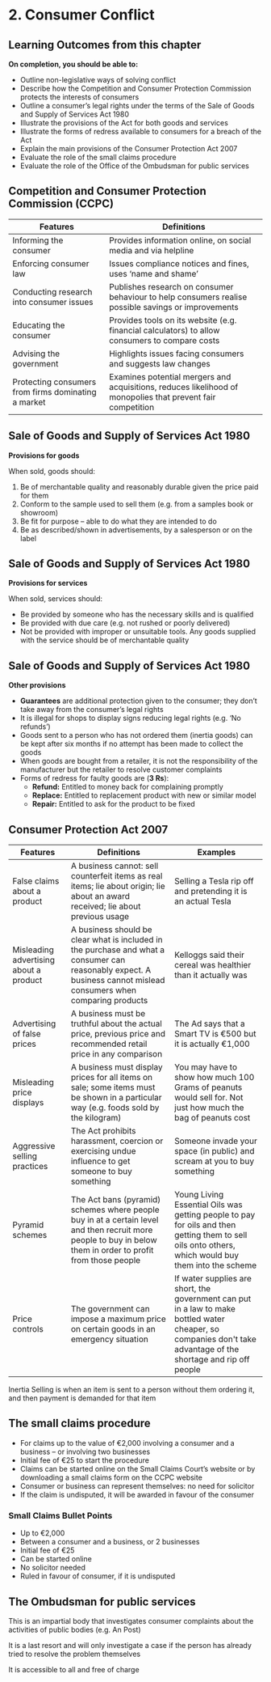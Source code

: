 # 2. Consumer Conflict

## Learning Outcomes from this chapter

**On completion, you should be able to:**

- Outline non-legislative ways of solving conflict
- Describe how the Competition and Consumer Protection Commission protects the interests of consumers
- Outline a consumer’s legal rights under the terms of the Sale of Goods and Supply of Services Act 1980
- Illustrate the provisions of the Act for both goods and services
- Illustrate the forms of redress available to consumers for a breach of the Act
- Explain the main provisions of the Consumer Protection Act 2007
- Evaluate the role of the small claims procedure
- Evaluate the role of the Office of the Ombudsman for public services

## Competition and Consumer Protection Commission (CCPC)

| Features                                            | Definitions                                                                                                 |
|-----------------------------------------------------|-------------------------------------------------------------------------------------------------------------|
| Informing the consumer                              | Provides information online, on social media and via helpline                                               |
| Enforcing consumer law                              | Issues compliance notices and fines, uses ‘name and shame’                                                  |
| Conducting research into consumer issues            | Publishes research on consumer behaviour to help consumers realise possible savings or improvements         |
| Educating the consumer                              | Provides tools on its website (e.g. financial calculators) to allow consumers to compare costs              |
| Advising the government                             | Highlights issues facing consumers and suggests law changes                                                 |
| Protecting consumers from firms dominating a market | Examines potential mergers and acquisitions, reduces likelihood of monopolies that prevent fair competition |

## Sale of Goods and Supply of Services Act 1980

**Provisions for goods**

When sold, goods should:

1. Be of merchantable quality and reasonably durable given the price paid for them
2. Conform to the sample used to sell them (e.g. from a samples book or showroom)
3. Be fit for purpose – able to do what they are intended to do
4. Be as described/shown in advertisements, by a salesperson or on the label

## Sale of Goods and Supply of Services Act 1980

**Provisions for services**

When sold, services should:

- Be provided by someone who has the necessary skills and is qualified
- Be provided with due care (e.g. not rushed or poorly delivered)
- Not be provided with improper or unsuitable tools. Any goods supplied with the service should be of merchantable quality

## Sale of Goods and Supply of Services Act 1980

**Other provisions**

- **Guarantees** are additional protection given to the consumer; they don’t take away from the consumer’s legal rights
- It is illegal for shops to display signs reducing legal rights (e.g. ‘No refunds’)
- Goods sent to a person who has not ordered them (inertia goods) can be kept after six months if no attempt has been made to collect the goods
- When goods are bought from a retailer, it is not the responsibility of the manufacturer but the retailer to resolve customer complaints
- Forms of redress for faulty goods are (**3 Rs**):
    - **Refund:** Entitled to money back for complaining promptly
    - **Replace:** Entitled to replacement product with new or similar model
    - **Repair:** Entitled to ask for the product to be fixed

## Consumer Protection Act 2007

| Features                               | Definitions                                                                                                                                                        | Examples                                                                                                                                                         |
|----------------------------------------|--------------------------------------------------------------------------------------------------------------------------------------------------------------------|------------------------------------------------------------------------------------------------------------------------------------------------------------------|
| False claims about a product           | A business cannot: sell counterfeit items as real items; lie about origin; lie about an award received; lie about previous usage                                   | Selling a Tesla rip off and pretending it is an actual Tesla                                                                                                     |
| Misleading advertising about a product | A business should be clear what is included in the purchase and what a consumer can reasonably expect. A business cannot mislead consumers when comparing products | Kelloggs said their cereal was healthier than it actually was                                                                                                    |
| Advertising of false prices            | A business must be truthful about the actual price, previous price and recommended retail price in any comparison                                                  | The Ad says that a Smart TV is €500 but it is actually €1,000                                                                                                    |
| Misleading price displays              | A business must display prices for all items on sale; some items must be shown in a particular way (e.g. foods sold by the kilogram)                               | You may have to show how much 100 Grams of peanuts would sell for. Not just how much the bag of peanuts cost                                                     |
| Aggressive selling practices           | The Act prohibits harassment, coercion or exercising undue influence to get someone to buy something                                                               | Someone invade your space (in public) and scream at you to buy something                                                                                         |
| Pyramid schemes                        | The Act bans (pyramid) schemes where people buy in at a certain level and then recruit more people to buy in below them in order to profit from those people       | Young Living Essential Oils was getting people to pay for oils and then getting them to sell oils onto others, which would buy them into the scheme              |
| Price controls                         | The government can impose a maximum price on certain goods in an emergency situation                                                                               | If water supplies are short, the government can put in a law to make bottled water cheaper, so companies don't take advantage of the shortage and rip off people |

Inertia Selling is when an item is sent to a person without them ordering it, and then payment is demanded for that item

## The small claims procedure

- For claims up to the value of €2,000 involving a consumer and a business – or involving two businesses
- Initial fee of €25 to start the procedure
- Claims can be started online on the Small Claims Court’s website or by downloading a small claims form on the CCPC website
- Consumer or business can represent themselves: no need for solicitor
- If the claim is undisputed, it will be awarded in favour of the consumer

### **Small Claims Bullet Points**

- Up to €2,000
- Between a consumer and a business, or 2 businesses
- Initial fee of €25
- Can be started online
- No solicitor needed
- Ruled in favour of consumer, if it is undisputed

## The Ombudsman for public services

This is an impartial body that investigates consumer complaints about the activities of public bodies (e.g. An Post)

It is a last resort and will only investigate a case if the person has already tried to resolve the problem themselves

It is accessible to all and free of charge